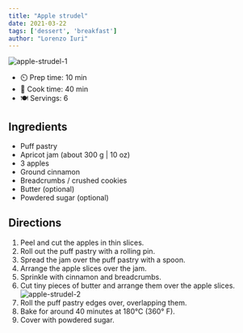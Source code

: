 ```yaml
---
title: "Apple strudel"
date: 2021-03-22
tags: ['dessert', 'breakfast']
author: "Lorenzo Iuri"
---
```


![apple-strudel-1](/cooking/pix/apple-strudel-1.webp)

- ⏲️ Prep time: 10 min
- 🍳 Cook time: 40 min
- 🍽️ Servings: 6

## Ingredients

- Puff pastry
- Apricot jam (about 300 g | 10 oz)
- 3 apples
- Ground cinnamon
- Breadcrumbs / crushed cookies
- Butter (optional)
- Powdered sugar (optional)

## Directions

1. Peel and cut the apples in thin slices.
2. Roll out the puff pastry with a rolling pin.
3. Spread the jam over the puff pastry with a spoon.
4. Arrange the apple slices over the jam.
5. Sprinkle with cinnamon and breadcrumbs.
6. Cut tiny pieces of butter and arrange them over the apple slices.
![apple-strudel-2](/cooking/pix/apple-strudel-2.webp)
7. Roll the puff pastry edges over, overlapping them.
8. Bake for around 40 minutes at 180°C (360° F).
9. Cover with powdered sugar.
